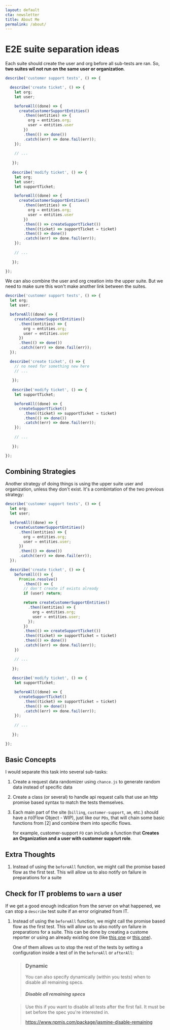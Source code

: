 ```yaml
---
layout: default
cta: newsletter
title: About Me
permalink: /about/
---
```


# E2E suite separation ideas

Each suite should create the user and org before all sub-tests are ran.
So, **two suites wil not run on the same user or organization**.

```typescript
describe('customer support tests', () => {

  describe('create ticket', () => {
    let org;
    let user;

    beforeAll((done) => {
      createCustomerSupportEntities()
        .then((entities) => {
          org = entities.org;
          user = entities.user
        })
        .then(() => done())
        .catch((err) => done.fail(err));
    });
    
    // ...
    
   });
   
   describe('modify ticket', () => {
    let org;
    let user;
    let supportTicket;

    beforeAll((done) => {
      createCustomerSupportEntities()
        .then((entities) => {
          org = entities.org;
          user = entities.user
        })
        .then(() => createSupportTicket())
        .then((ticket) => supportTicket = ticket)
        .then(() => done())
        .catch((err) => done.fail(err));
    });
    
    // ...
    
   });

});
```

We can also combine the user and org creation into the upper suite. But we need to make sure this won't make another link between the suites.

```typescript
describe('customer support tests', () => {
  let org;
  let user;

  beforeAll((done) => {
    createCustomerSupportEntities()
      .then((entities) => {
        org = entities.org;
        user = entities.user
      })
      .then(() => done())
      .catch((err) => done.fail(err));
  });

  describe('create ticket', () => {
    // no need for something new here
    // ...
    
   });
   
   describe('modify ticket', () => {
    let supportTicket;

    beforeAll((done) => {
      createSupportTicket()
        .then((ticket) => supportTicket = ticket)
        .then(() => done())
        .catch((err) => done.fail(err));
    });
    
    // ...
    
   });

});
```

## Combining Strategies

Another strategy of doing things is using the upper suite user and organization, unless they don't exist. It's a combintation of the two previous strategy:

```typescript
describe('customer support tests', () => {
  let org;
  let user;

  beforeAll((done) => {
    createCustomerSupportEntities()
      .then((entities) => {
        org = entities.org;
        user = entities.user;
      })
      .then(() => done())
      .catch((err) => done.fail(err));
  });

  describe('create ticket', () => {
    beforeAll(() => {
      Promise.resolve()
        .then(() => {
        // don't create if exists already
        if (user) return;

        return createCustomerSupportEntities()
          .then((entities) => {
            org = entities.org;
            user = entities.user;
          });
        })
        .then(() => createSupportTicket())
        .then((ticket) => supportTicket = ticket)
        .then(() => done())
        .catch((err) => done.fail(err));
    })

    // ...
    
   });
   
   describe('modify ticket', () => {
    let supportTicket;

    beforeAll((done) => {
      createSupportTicket()
        .then((ticket) => supportTicket = ticket)
        .then(() => done())
        .catch((err) => done.fail(err));
    });
    
    // ...
    
   });

});
```

## Basic Concepts

I would separate this task into several sub-tasks:

1. Create a request data randomizer using `chance.js` to generate random data instead of specific data
2. Create a class (or several) to handle api request calls that use an http promise based syntax to match the tests themselves.
3. Each main part of the site (`billing`, `customer-support`, `am`, etc.) should have a `FO`(Flow Object - WIP), just like our `POs`, that will chain some basic functions from [2] and combine them into specific flows.

   for example, customer-support `FO` can include a function that **Creates an Organization and a user with customer support role**.

## Extra Thoughts

1. Instead of using the `beforeAll` function, we might call the promise based flow as the first test. This will allow us to also notify on failure in preparations for a suite

## Check for IT problems to `warn` a user

If we get a good enough indication from the server on what happened, we can stop a `describe` test suite if an error originated from IT.

1. Instead of using the `beforeAll` function, we might call the promise based flow as the first test.
      This will allow us to also notify on failure in preparations for a suite.
      This can be done by creating a custome reporter or using an already existing one (like [this one](https://www.npmjs.com/package/protractor-stop-describe-on-failure) or [this one](https://www.npmjs.com/package/jasmine-disable-remaining)).

      One of them allows us to stop the rest of the tests by setting a configuration inside a test of in the `beforeAll` or `afterAll`:

      > ### Dynamic
      >
      > You can also specify dynamically (within you tests) when to disable all remaining specs.
      >
      > ##### Disable all remaining specs
      <!-- > ```javascript
      > const config = browser.params.jasmineDisableRemainingReporter.jasmineDisableRemaining.config;
      > config.allSpecsDynamic.disableSpecs = true;
      > ``` -->
      > Use this if you want to disable all tests after the first fail. It must be set before the spec you're interested in.
      > <div class="kb-source"><a href="https://www.npmjs.com/package/jasmine-disable-remaining" target="_blank">https://www.npmjs.com/package/jasmine-disable-remaining</a></div>